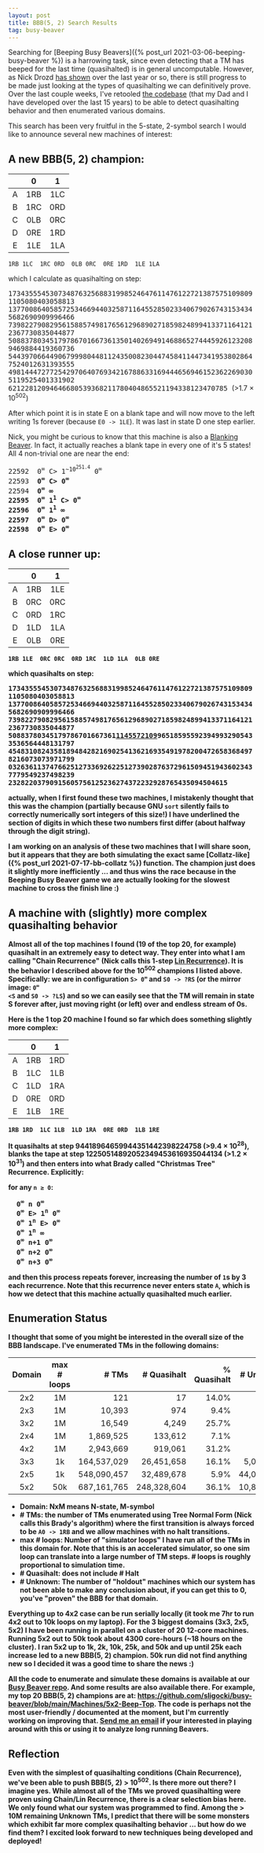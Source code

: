 ```yaml
---
layout: post
title: BBB(5, 2) Search Results
tag: busy-beaver
---
```


Searching for [Beeping Busy Beavers]({% post_url 2021-03-06-beeping-busy-beaver %}) is a harrowing task, since even detecting that a TM has beeped for the last time (quasihalted) is in general uncomputable. However, as Nick Drozd [has shown](https://nickdrozd.github.io/2022/02/11/latest-beeping-busy-beaver-results.html) over the last year or so, there is still progress to be made just looking at the types of quasihalting we can definitively prove. Over the last couple weeks, I've retooled [the codebase](https://github.com/sligocki/busy-beaver) (that my Dad and I have developed over the last 15 years) to be able to detect quasihalting behavior and then enumerated various domains.

This search has been very fruitful in the 5-state, 2-symbol search I would like to announce several new machines of interest:

## A new BBB(5, 2) champion:

|     |  0  |  1  |
| :-: | :-: | :-: |
|  A  | 1RB | 1LC |
|  B  | 1RC | 0RD |
|  C  | 0LB | 0RC |
|  D  | 0RE | 1RD |
|  E  | 1LE | 1LA |

`1RB 1LC  1RC 0RD  0LB 0RC  0RE 1RD  1LE 1LA`

which I calculate as quasihalting on step:

<samp>
173435554530734876325688319985246476114761227213875751098091105080403058813
137700864058572534669440325871164552850233406790267431534345682690909996466
739822790829561588574981765612968902718598248994133711641212367730835044877
508837803451797867016673613501402694914688652744459261232089469884419360736
544397066449067999804481124350082304474584114473419538028647524012631393555
498144472772542970640769342167886331694446569461523622690305119525401331902
62122812094646680539368211780404865521194338123470785
</samp> (>1.7 × 10<sup>502</sup>)

After which point it is in state E on a blank tape and will now move to the left writing 1s forever (because `E0 -> 1LE`). It was last in state D one step earlier.

Nick, you might be curious to know that this machine is also a [Blanking Beaver](https://nickdrozd.github.io/2021/02/14/blanking-beavers.html). In fact, it actually reaches a blank tape in every one of it's 5 states! All 4 non-trivial one are near the end:

<samp>
22592  0<sup>∞</sup> C> 1<sup>~10<sup>251.4</sup></sup> 0<sup>∞</sup><br/>
22593  <b>0<sup>∞</sup> C> 0<sup>∞</sup></b><br/>
22594  <b>0<sup>∞</sup> <B 0<sup>∞</sup></b><br/>
22595  0<sup>∞</sup> 1<sup>1</sup> C> 0<sup>∞</sup><br/>
22596  0<sup>∞</sup> 1<sup>1</sup> <B 0<sup>∞</sup><br/>
22597  <b>0<sup>∞</sup> D> 0<sup>∞</sup></b><br/>
22598  <b>0<sup>∞</sup> E> 0<sup>∞</sup></b><br/>
</samp>

## A close runner up:

|     |  0  |  1  |
| :-: | :-: | :-: |
|  A  | 1RB | 1LE |
|  B  | 0RC | 0RC |
|  C  | 0RD | 1RC |
|  D  | 1LD | 1LA |
|  E  | 0LB | 0RE |

`1RB 1LE  0RC 0RC  0RD 1RC  1LD 1LA  0LB 0RE`

which quasihalts on step:

<samp>
173435554530734876325688319985246476114761227213875751098091105080403058813
137700864058572534669440325871164552850233406790267431534345682690909996466
739822790829561588574981765612968902718598248994133711641212367730835044877
50883780345179786701667361<u>1145572109</u>965185955923949932905433536564448131797
454831082435818948428216902541362169354919782004726583684978216073073971799
032636113747662512733692622512739028763729615094519436023437779549237498239
23282203790915605756125236274372232928765435094504615
</samp>

actually, when I first found these two machines, I mistakenly thought that this was the champion (partially because GNU `sort` silently fails to correctly numerically sort integers of this size!) I have underlined the section of digits in which these two numbers first differ (about halfway through the digit string).

I am working on an analysis of these two machines that I will share soon, but it appears that they are both simulating the exact same [Collatz-like]({% post_url 2021-07-17-bb-collatz %}) function. The champion just does it slightly more inefficiently ... and thus wins the race because in the Beeping Busy Beaver game we are actually looking for the slowest machine to cross the finish line :)

## A machine with (slightly) more complex quasihalting behavior

Almost all of the top machines I found (19 of the top 20, for example) quasihalt in an extremely easy to detect way. They enter into what I am calling "Chain Recurrence" (Nick calls this 1-step [Lin Recurrence](https://nickdrozd.github.io/2021/02/24/lin-recurrence-and-lins-algorithm.html)). It is the behavior I described above for the 10<sup>502</sup> champions I listed above. Specifically: we are in configuration <code>S> 0<sup>∞</sup></code> and `S0 -> ?RS` (or the mirror image: <code>0<sup>∞</sup> <S</code> and `S0 -> ?LS`) and so we can easily see that the TM will remain in state S forever after, just moving right (or left) over and endless stream of 0s.

Here is the 1 top 20 machine I found so far which does something slightly more complex:

|     |  0  |  1  |
| :-: | :-: | :-: |
|  A  | 1RB | 1RD |
|  B  | 1LC | 1LB |
|  C  | 1LD | 1RA |
|  D  | 0RE | 0RD |
|  E  | 1LB | 1RE |

`1RB 1RD  1LC 1LB  1LD 1RA  0RE 0RD  1LB 1RE`

It quasihalts at step 94418964659944351442398224758 (>9.4 × 10<sup>28</sup>), blanks the tape at step 12250514892052349453616935044134 (>1.2 × 10<sup>31</sup>) and then enters into what Brady called "Christmas Tree" Recurrence. Explicitly:

for any `n ≥ 0`:

<samp>
  0<sup>∞</sup> <D 1<sup>n</sup> 0<sup>∞</sup><br/>
  0<sup>∞</sup> E> 1<sup>n</sup> 0<sup>∞</sup><br/>
  0<sup>∞</sup> 1<sup>n</sup> E> 0<sup>∞</sup><br/>
  0<sup>∞</sup> 1<sup>n</sup> <B 1 0<sup>∞</sup><br/>
  0<sup>∞</sup> <B 1<sup>n+1</sup> 0<sup>∞</sup><br/>
  0<sup>∞</sup> <C 1<sup>n+2</sup> 0<sup>∞</sup><br/>
  0<sup>∞</sup> <D 1<sup>n+3</sup> 0<sup>∞</sup><br/>
</samp>

and then this process repeats forever, increasing the number of `1`s by 3 each recurrence. Note that this recurrence never enters state `A`, which is how we detect that this machine actually quasihalted much earlier.

## Enumeration Status

I thought that some of you might be interested in the overall size of the BBB landscape. I've enumerated TMs in the following domains:

| Domain | max # loops |       # TMs | # Quasihalt | % Quasihalt |  # Unknown | % Unknown |
|:------:|:-----------:|------------:|------------:|------------:|-----------:|----------:|
|   2x2  | 1M          |         121 |          17 |       14.0% |          1 |      0.8% |
|   2x3  | 1M          |      10,393 |         974 |        9.4% |        192 |      1.8% |
|   3x2  | 1M          |      16,549 |       4,249 |       25.7% |        112 |      0.7% |
|   2x4  | 1M          |   1,869,525 |     133,612 |        7.1% |     69,331 |      3.7% |
|   4x2  | 1M          |   2,943,669 |     919,061 |       31.2% |     26,136 |      0.9% |
|   3x3  | 1k          | 164,537,029 |  26,451,658 |       16.1% |  5,086,812 |      3.1% |
|   2x5  | 1k          | 548,090,457 |  32,489,678 |        5.9% | 44,087,899 |      8.0% |
|   5x2  | 50k         | 687,161,765 | 248,328,604 |       36.1% | 10,822,343 |      1.6% |

* Domain: NxM means N-state, M-symbol
* \# TMs: the number of TMs enumerated using Tree Normal Form (Nick calls this Brady's algorithm) where the first transition is always forced to be `A0 -> 1RB` and we allow machines with no halt transitions.
* max \# loops: Number of "simulator loops" I have run all of the TMs in this domain for. Note that this is an accelerated simulator, so one sim loop can translate into a large number of TM steps. \# loops is roughly proportional to simulation time.
* \# Quasihalt: does not include \# Halt
* \# Unknown: The number of "holdout" machines which our system has not been able to make any conclusion about, if you can get this to 0, you've "proven" the BBB for that domain.

Everything up to 4x2 case can be run serially locally (it took me 7hr to run 4x2 out to 10k loops on my laptop). For the 3 biggest domains (3x3, 2x5, 5x2) I have been running in parallel on a cluster of 20 12-core machines. Running 5x2 out to 50k took about 4300 core-hours (~18 hours on the cluster). I ran 5x2 up to 1k, 2k, 10k, 25k, and 50k and up until 25k each increase led to a new BBB(5, 2) champion. 50k run did not find anything new so I decided it was a good time to share the news :)

All the code to enumerate and simulate these domains is available at our [Busy Beaver repo](https://github.com/sligocki/busy-beaver). And some results are also available there. For example, my top 20 BBB(5, 2) champions are at: <https://github.com/sligocki/busy-beaver/blob/main/Machines/5x2-Beep-Top>. The code is perhaps not the most user-friendly / documented at the moment, but I'm currently working on improving that. [Send me an email](mailto:sligocki@gmail.com) if your interested in playing around with this or using it to analyze long running Beavers.

## Reflection

Even with the simplest of quasihalting conditions (Chain Recurrence), we've been able to push BBB(5,&nbsp;2) > 10<sup>502</sup>. Is there more out there? I imagine yes. While almost all of the TMs we proved quasihalting were proven using Chain/Lin Recurrence, there is a clear selection bias here. We only found what our system was programmed to find. Among the > 10M remaining Unknown TMs, I predict that there will be some monsters which exhibit far more complex quasihalting behavior ... but how do we find them? I excited look forward to new techniques being developed and deployed!

